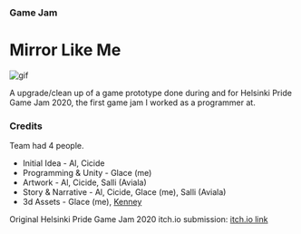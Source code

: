 ### Game Jam
# Mirror Like Me

![gif](https://user-images.githubusercontent.com/47727027/109578244-7ef27480-7aff-11eb-878d-4b1b3141651d.gif)

A upgrade/clean up of a game prototype done during and for Helsinki Pride Game Jam 2020, the first game jam I worked as a programmer at.

### Credits
Team had 4 people.
- Initial Idea - Al, Cicide
- Programming & Unity - Glace (me)
- Artwork - Al, Cicide, Salli (Aviala)
- Story & Narrative - Al, Cicide, Glace (me), Salli (Aviala)
- 3d Assets - Glace (me), [Kenney](https://www.kenney.nl/assets)

Original Helsinki Pride Game Jam 2020 itch.io submission: [itch.io link](https://itch.io/jam/pride-game-jam-hki-2020/rate/756920)
